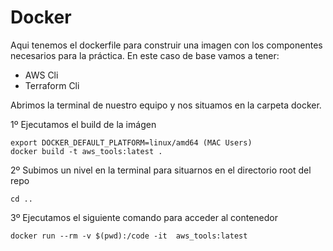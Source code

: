 # Docker

Aqui tenemos el dockerfile para construir una imagen con los componentes necesarios para la práctica. En este caso de base vamos a tener:
* AWS Cli
* Terraform Cli

Abrimos la terminal de nuestro equipo y nos situamos en la carpeta docker.

1º Ejecutamos el build de la imágen
 ```
 export DOCKER_DEFAULT_PLATFORM=linux/amd64 (MAC Users)
 docker build -t aws_tools:latest .
 ```
2º Subimos un nivel en la terminal para situarnos en el directorio root del repo
```
cd ..
```
3º Ejecutamos el siguiente comando para acceder al contenedor
```
docker run --rm -v $(pwd):/code -it  aws_tools:latest
```
